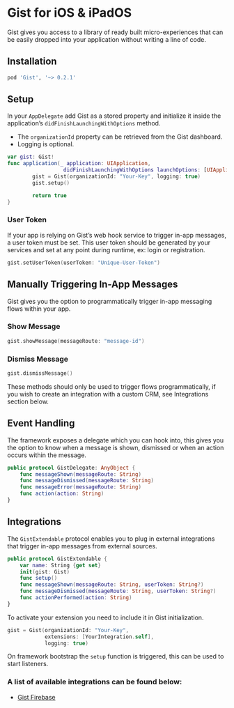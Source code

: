 # Gist for iOS & iPadOS
Gist gives you access to a library of ready built micro-experiences that can be easily dropped into your application without writing a line of code.

## Installation
```ruby
pod 'Gist', '~> 0.2.1'
```

## Setup
In your `AppDelegate` add Gist as a stored property and initialize it inside the application’s `didFinishLaunchingWithOptions` method.

- The `organizationId` property can be retrieved from the Gist dashboard.
- Logging is optional.

```swift
var gist: Gist!
func application(_ application: UIApplication, 
                  didFinishLaunchingWithOptions launchOptions: [UIApplication.LaunchOptionsKey: Any]?) -> Bool {
        gist = Gist(organizationId: "Your-Key", logging: true)
        gist.setup()

        return true
}
```

### User Token
If your app is relying on Gist’s web hook service to trigger in-app messages, a user token must be set. This user token should be generated by your services and set at any point during runtime, ex: login or registration.

```swift
gist.setUserToken(userToken: "Unique-User-Token")
```

## Manually Triggering In-App Messages
Gist gives you the option to programmatically trigger in-app messaging flows within your app.

### Show Message
```swift
gist.showMessage(messageRoute: "message-id")
```

### Dismiss Message
```swift
gist.dismissMessage()
```

These methods should only be used to trigger flows programmatically, if you wish to create an integration with a custom CRM, see Integrations section below.

## Event Handling
The framework exposes a delegate which you can hook into, this gives you the option to know when a message is shown, dismissed or when an action occurs within the message.

```swift
public protocol GistDelegate: AnyObject {
    func messageShown(messageRoute: String)
    func messageDismissed(messageRoute: String)
    func messageError(messageRoute: String)
    func action(action: String)
}
```

## Integrations
The `GistExtendable` protocol enables you to plug in external integrations that trigger in-app messages from external sources.

```swift
public protocol GistExtendable {
    var name: String {get set}
    init(gist: Gist)
    func setup()
    func messageShown(messageRoute: String, userToken: String?)
    func messageDismissed(messageRoute: String, userToken: String?)
    func actionPerformed(action: String)
}
```

To activate your extension you need to include it in Gist initialization.

```swift
gist = Gist(organizationId: "Your-Key",
            extensions: [YourIntegration.self],
            logging: true)
```

On framework bootstrap the `setup` function is triggered, this can be used to start listeners.

### A list of available integrations can be found below:
- [Gist Firebase](https://gitlab.com/bourbonltd/gist-firebase-apple)
